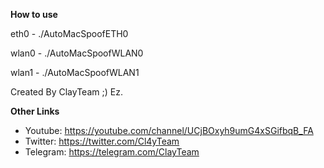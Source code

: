 **How to use**

eth0 - ./AutoMacSpoofETH0

wlan0 - ./AutoMacSpoofWLAN0

wlan1 - ./AutoMacSpoofWLAN1

Created By ClayTeam ;) Ez.

**Other Links**

- Youtube: https://youtube.com/channel/UCjBOxyh9umG4xSGifbqB_FA
- Twitter: https://twitter.com/Cl4yTeam
- Telegram: https://telegram.com/ClayTeam
